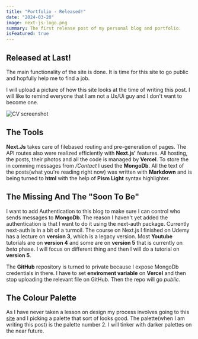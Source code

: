 ```yaml
---
title: "Portfolio - Released!"
date: "2024-03-20"
image: next-js-logo.png
summary: The first release post of my personal blog and portfolio.
isFeatured: true
---
```


## Released at Last!

The main functionality of the site is done. It is time for this site to go public and hopfully help me to find a job.

I will upload a picture of how this site looks at the time of writing this post. I will like to remind everyone that I am not a Ux/Ui guy and I don't want to become one.

![CV screenshot](screenshot-cv.png)

## The Tools

**Next.Js** takes care of filebased routing and pre-generation of pages. The API routes also were realized efficiently with **Next.js'** features. All hosting, the posts, their photos and all the code is managed by **Vercel**. To store the in comming messages from _/Contact_ I used the **MongoDb**. All the text of the posts(what you're reading right now) was written with **Markdown** and is being turned to **html** with the help of **Pism Light** syntax highlighter.

## The Missing And The "Soon To Be"

I want to add Authentication to this blog to make sure I can control who sends messages to **MongoDb**. The reason I haven't yet added the authentication is that I want to do it using the next-auth package. Currently next-auth is in a bit of a turmoil. The course on Next.js I finished on Udemy has a lecture on **version 3**, which is a legacy version. Most **Youtube** tutorials are on **version 4** and some are on **version 5** that is currently on _beta_ phase. I will focus on different thing and then I will do a tutorial on **version 5**.

The **GitHub** repository is turned to private because I expose MongoDb credentials in there. I have to set **enviroment variable** on **Vercel** and then stop uploading the relevant file on GitHub. Then the repo will go _public_.

## The Colour Palette

As I have never taken a lesson on design my process involves going to this [site](https://colorpalettes.com/) and I picking a palette that sort of looks good. The palette(when I am writing this post) is the palette number 2. I will tinker with darker palettes on the near future.
